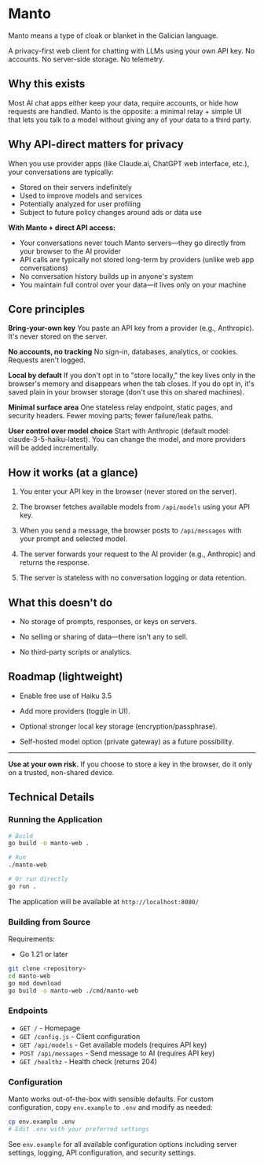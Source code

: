# Manto

Manto means a type of cloak or blanket in the Galician language.

A privacy-first web client for chatting with LLMs using your own API key.
No accounts. No server-side storage. No telemetry.

## Why this exists

Most AI chat apps either keep your data, require accounts, or hide how requests are handled. Manto is the opposite: a minimal relay + simple UI that lets you talk to a model without giving any of your data to a third party.

## Why API-direct matters for privacy

When you use provider apps (like Claude.ai, ChatGPT web interface, etc.), your conversations are typically:

- Stored on their servers indefinitely
- Used to improve models and services
- Potentially analyzed for user profiling
- Subject to future policy changes around ads or data use

**With Manto + direct API access:**

- Your conversations never touch Manto servers—they go directly from your browser to the AI provider
- API calls are typically not stored long-term by providers (unlike web app conversations)
- No conversation history builds up in anyone's system
- You maintain full control over your data—it lives only on your machine

## Core principles

**Bring-your-own key**
You paste an API key from a provider (e.g., Anthropic). It's never stored on the server.

**No accounts, no tracking**
No sign-in, databases, analytics, or cookies. Requests aren't logged.

**Local by default**
If you don't opt in to "store locally," the key lives only in the browser's memory and disappears when the tab closes.
If you do opt in, it's saved plain in your browser storage (don't use this on shared machines).

**Minimal surface area**
One stateless relay endpoint, static pages, and security headers. Fewer moving parts; fewer failure/leak paths.

**User control over model choice**
Start with Anthropic (default model: claude-3-5-haiku-latest). You can change the model, and more providers will be added incrementally.

## How it works (at a glance)

1. You enter your API key in the browser (never stored on the server).

2. The browser fetches available models from `/api/models` using your API key.

3. When you send a message, the browser posts to `/api/messages` with your prompt and selected model.

4. The server forwards your request to the AI provider (e.g., Anthropic) and returns the response.

5. The server is stateless with no conversation logging or data retention.

## What this doesn't do

- No storage of prompts, responses, or keys on servers.

- No selling or sharing of data—there isn't any to sell.

- No third-party scripts or analytics.

## Roadmap (lightweight)

- Enable free use of Haiku 3.5

- Add more providers (toggle in UI).

- Optional stronger local key storage (encryption/passphrase).

- Self-hosted model option (private gateway) as a future possibility.

---

**Use at your own risk.** If you choose to store a key in the browser, do it only on a trusted, non-shared device.

## Technical Details

### Running the Application

```bash
# Build
go build -o manto-web .

# Run
./manto-web

# Or run directly
go run .
```

The application will be available at `http://localhost:8080/`

### Building from Source

Requirements:

- Go 1.21 or later

```bash
git clone <repository>
cd manto-web
go mod download
go build -o manto-web ./cmd/manto-web
```

### Endpoints

- `GET /` - Homepage
- `GET /config.js` - Client configuration
- `GET /api/models` - Get available models (requires API key)
- `POST /api/messages` - Send message to AI (requires API key)
- `GET /healthz` - Health check (returns 204)

### Configuration

Manto works out-of-the-box with sensible defaults. For custom configuration, copy `env.example` to `.env` and modify as needed:

```bash
cp env.example .env
# Edit .env with your preferred settings
```

See `env.example` for all available configuration options including server settings, logging, API configuration, and security settings.
